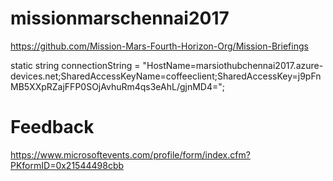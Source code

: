 # missionmarschennai2017

https://github.com/Mission-Mars-Fourth-Horizon-Org/Mission-Briefings


static string connectionString = "HostName=marsiothubchennai2017.azure-devices.net;SharedAccessKeyName=coffeeclient;SharedAccessKey=j9pFnMB5XXpRZajFFP0SOjAvhuRm4qs3eAhL/gjnMD4=";

# Feedback
https://www.microsoftevents.com/profile/form/index.cfm?PKformID=0x21544498cbb

